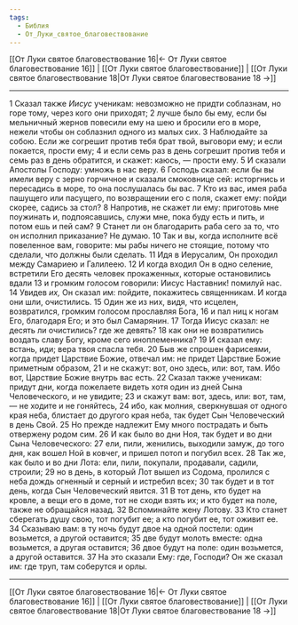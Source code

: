 ```yaml
---
tags:
  - Библия
  - От_Луки_святое_благовествование
---
```

[[От Луки святое благовествование 16|← От Луки святое благовествование 16]] | [[От Луки святое благовествование]] | [[От Луки святое благовествование 18|От Луки святое благовествование 18 →]]

---
1 Сказал также <I>Иисус</I> ученикам: невозможно не придти соблазнам, но горе тому, через кого они приходят;
2 лучше было бы ему, если бы мельничный жернов повесили ему на шею и бросили его в море, нежели чтобы он соблазнил одного из малых сих.
3 Наблюдайте за собою. Если же согрешит против тебя брат твой, выговори ему; и если покается, прости ему;
4 и если семь раз в день согрешит против тебя и семь раз в день обратится, и скажет: каюсь, — прости ему.
5 И сказали Апостолы Господу: умножь в нас веру.
6 Господь сказал: если бы вы имели веру с зерно горчичное и сказали смоковнице сей: исторгнись и пересадись в море, то она послушалась бы вас.
7 Кто из вас, имея раба пашущего или пасущего, по возвращении его с поля, скажет ему: пойди скорее, садись за стол?
8 Напротив, не скажет ли ему: приготовь мне поужинать и, подпоясавшись, служи мне, пока буду есть и пить, и потом ешь и пей сам?
9 Станет ли он благодарить раба сего за то, что он исполнил приказание? Не думаю.
10 Так и вы, когда исполните всё повеленное вам, говорите: мы рабы ничего не стоящие, потому что сделали, что должны были сделать.
11 Идя в Иерусалим, Он проходил между Самариею и Галилеею.
12 И когда входил Он в одно селение, встретили Его десять человек прокаженных, которые остановились вдали
13 и громким голосом говорили: Иисус Наставник! помилуй нас.
14 Увидев <I>их,</I> Он сказал им: пойдите, покажитесь священникам. И когда они шли, очистились.
15 Один же из них, видя, что исцелен, возвратился, громким голосом прославляя Бога,
16 и пал ниц к ногам Его, благодаря Его; и это был Самарянин.
17 Тогда Иисус сказал: не десять ли очистились? где же девять?
18 как они не возвратились воздать славу Богу, кроме сего иноплеменника?
19 И сказал ему: встань, иди; вера твоя спасла тебя.
20 Быв же спрошен фарисеями, когда придет Царствие Божие, отвечал им: не придет Царствие Божие приметным образом,
21 и не скажут: вот, оно здесь, или: вот, там. Ибо вот, Царствие Божие внутрь вас есть.
22 Сказал также ученикам: придут дни, когда пожелаете видеть хотя один из дней Сына Человеческого, и не увидите;
23 и скажут вам: вот, здесь, или: вот, там, — не ходите и не гоняйтесь,
24 ибо, как молния, сверкнувшая от одного края неба, блистает до другого края неба, так будет Сын Человеческий в день Свой.
25 Но прежде надлежит Ему много пострадать и быть отвержену родом сим.
26 И как было во дни Ноя, так будет и во дни Сына Человеческого:
27 ели, пили, женились, выходили замуж, до того дня, как вошел Ной в ковчег, и пришел потоп и погубил всех.
28 Так же, как было и во дни Лота: ели, пили, покупали, продавали, садили, строили;
29 но в день, в который Лот вышел из Содома, пролился с неба дождь огненный и серный и истребил всех;
30 так будет и в тот день, когда Сын Человеческий явится.
31 В тот день, кто будет на кровле, а вещи его в доме, тот не сходи взять их; и кто будет на поле, также не обращайся назад.
32 Вспоминайте жену Лотову.
33 Кто станет сберегать душу свою, тот погубит ее; а кто погубит ее, тот оживит ее.
34 Сказываю вам: в ту ночь будут двое на одной постели: один возьмется, а другой оставится;
35 две будут молоть вместе: одна возьмется, а другая оставится;
36 двое будут на поле: один возьмется, а другой оставится.
37 На это сказали Ему: где, Господи? Он же сказал им: где труп, там соберутся и орлы.

---
[[От Луки святое благовествование 16|← От Луки святое благовествование 16]] | [[От Луки святое благовествование]] | [[От Луки святое благовествование 18|От Луки святое благовествование 18 →]]